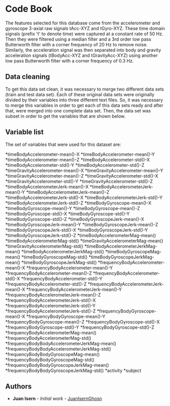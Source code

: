 # Code Book

The features selected for this database come from the accelerometer and gyroscope 3-axial raw signals tAcc-XYZ and tGyro-XYZ. These time domain signals (prefix 't' to denote time) were captured at a constant rate of 50 Hz. Then they were filtered using a median filter and a 3rd order low pass Butterworth filter with a corner frequency of 20 Hz to remove noise. Similarly, the acceleration signal was then separated into body and gravity acceleration signals (tBodyAcc-XYZ and tGravityAcc-XYZ) using another low pass Butterworth filter with a corner frequency of 0.3 Hz. 

## Data cleaning

To get this data set clean, it was necessary to merge two different data sets (train and test data set). Each of these original data sets were originally divided by their variables into three different text files. So, it was necessary to merge this variables in order to get each of this data sets ready and after that, were merged into one complete data set. Then, the data set was subset in order to get the variables that are shown below. 

## Variable list

The set of variables that were used for this dataset are: 

*timeBodyAccelerometer-mean()-X
*timeBodyAccelerometer-mean()-Y
*timeBodyAccelerometer-mean()-Z
*timeBodyAccelerometer-std()-X
*timeBodyAccelerometer-std()-Y
*timeBodyAccelerometer-std()-Z
*timeGravityAccelerometer-mean()-X
*timeGravityAccelerometer-mean()-Y
*timeGravityAccelerometer-mean()-Z
*timeGravityAccelerometer-std()-X
*timeGravityAccelerometer-std()-Y
*timeGravityAccelerometer-std()-Z
*timeBodyAccelerometerJerk-mean()-X
*timeBodyAccelerometerJerk-mean()-Y
*timeBodyAccelerometerJerk-mean()-Z
*timeBodyAccelerometerJerk-std()-X
*timeBodyAccelerometerJerk-std()-Y
*timeBodyAccelerometerJerk-std()-Z
*timeBodyGyroscope-mean()-X
*timeBodyGyroscope-mean()-Y
*timeBodyGyroscope-mean()-Z
*timeBodyGyroscope-std()-X
*timeBodyGyroscope-std()-Y
*timeBodyGyroscope-std()-Z
*timeBodyGyroscopeJerk-mean()-X
*timeBodyGyroscopeJerk-mean()-Y
*timeBodyGyroscopeJerk-mean()-Z
*timeBodyGyroscopeJerk-std()-X
*timeBodyGyroscopeJerk-std()-Y
*timeBodyGyroscopeJerk-std()-Z
*timeBodyAccelerometerMag-mean()
*timeBodyAccelerometerMag-std()
*timeGravityAccelerometerMag-mean()
*timeGravityAccelerometerMag-std()
*timeBodyAccelerometerJerkMag-mean()
*timeBodyAccelerometerJerkMag-std()
*timeBodyGyroscopeMag-mean()
*timeBodyGyroscopeMag-std()
*timeBodyGyroscopeJerkMag-mean()
*timeBodyGyroscopeJerkMag-std()
*frequencyBodyAccelerometer-mean()-X
*frequencyBodyAccelerometer-mean()-Y
*frequencyBodyAccelerometer-mean()-Z
*frequencyBodyAccelerometer-std()-X
*frequencyBodyAccelerometer-std()-Y
*frequencyBodyAccelerometer-std()-Z
*frequencyBodyAccelerometerJerk-mean()-X
*frequencyBodyAccelerometerJerk-mean()-Y
*frequencyBodyAccelerometerJerk-mean()-Z
*frequencyBodyAccelerometerJerk-std()-X
*frequencyBodyAccelerometerJerk-std()-Y
*frequencyBodyAccelerometerJerk-std()-Z
*frequencyBodyGyroscope-mean()-X
*frequencyBodyGyroscope-mean()-Y
*frequencyBodyGyroscope-mean()-Z
*frequencyBodyGyroscope-std()-X
*frequencyBodyGyroscope-std()-Y
*frequencyBodyGyroscope-std()-Z
*frequencyBodyAccelerometerMag-mean()
*frequencyBodyAccelerometerMag-std()
*frequencyBodyBodyAccelerometerJerkMag-mean()
*frequencyBodyBodyAccelerometerJerkMag-std()
*frequencyBodyBodyGyroscopeMag-mean()
*frequencyBodyBodyGyroscopeMag-std()
*frequencyBodyBodyGyroscopeJerkMag-mean()
*frequencyBodyBodyGyroscopeJerkMag-std()
*activity
*subject

## Authors
* **Juan Isern** - *Initial work* - [JuanIsernGhosn](https://github.com/JuanIsernGhosn/)